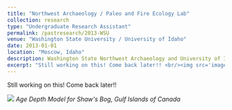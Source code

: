 ```yaml
---
title: "Northwest Archaeology / Paleo and Fire Ecology Lab"
collection: research
type: "Undergraduate Research Assistant"
permalink: /pastresearch/2013-WSU
venue: "Washington State University / University of Idaho"
date: 2013-01-01
location: "Moscow, Idaho"
description: Washington State Northwest Archaeology and University of Idaho Paleo and Fire Ecology Labs
excerpt: "Still working on this! Come back later!! <br/><img src='images/SB13.tiff'>"
---
```

Still working on this! Come back later!!



![](images/SB13.tiff)
*Age Depth Model for Shaw's Bog, Gulf Islands of Canada*

